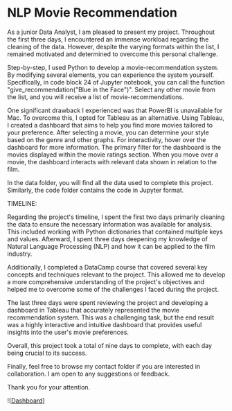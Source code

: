 # NLP Movie Recommendation


As a junior Data Analyst, I am pleased to present my project. Throughout the first three days, I encountered an immense workload regarding the cleaning of the data. However, despite the varying formats within the list, I remained motivated and determined to overcome this personal challenge.

Step-by-step, I used Python to develop a movie-recommendation system. By modifying several elements, you can experience the system yourself. Specifically, in code block 24 of Jupyter notebook, you can call the function "give_recommendation("Blue in the Face")". Select any other movie from the list, and you will receive a list of movie-recommendations.

One significant drawback I experienced was that PowerBI is unavailable for Mac. To overcome this, I opted for Tableau as an alternative. Using Tableau, I created a dashboard that aims to help you find more movies tailored to your preference. After selecting a movie, you can determine your style based on the genre and other graphs. For interactivity, hover over the dashboard for more information. The primary filter for the dashboard is the movies displayed within the movie ratings section. When you move over a movie, the dashboard interacts with relevant data shown in relation to the film.

In the data folder, you will find all the data used to complete this project. Similarly, the code folder contains the code in Jupyter format.

TIMELINE:

Regarding the project's timeline, I spent the first two days primarily cleaning the data to ensure the necessary information was available for analysis. This included working with Python dictionaries that contained multiple keys and values. Afterward, I spent three days deepening my knowledge of Natural Language Processing (NLP) and how it can be applied to the film industry.

Additionally, I completed a DataCamp course that covered several key concepts and techniques relevant to the project. This allowed me to develop a more comprehensive understanding of the project's objectives and helped me to overcome some of the challenges I faced during the project.

The last three days were spent reviewing the project and developing a dashboard in Tableau that accurately represented the movie recommendation system. This was a challenging task, but the end result was a highly interactive and intuitive dashboard that provides useful insights into the user's movie preferences.

Overall, this project took a total of nine days to complete, with each day being crucial to its success.

Finally, feel free to browse my contact folder if you are interested in collaboration. I am open to any suggestions or feedback.

Thank you for your attention.

![[Dashboard](https://public.tableau.com/views/Movie_Recommandation/Dashboard1?:language=en-US&publish=yes&:display_count=n&:origin=viz_share_link)]



